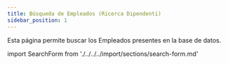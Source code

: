 ```yaml
---
title: Búsqueda de Empleados (Ricerca Dipendenti)
sidebar_position: 1
---
```


Esta página permite buscar los Empleados presentes en la base de datos.

import SearchForm from './../../../import/sections/search-form.md'

<SearchForm />